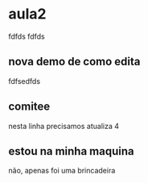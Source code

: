# aula2

fdfds
fdfds
## nova demo de como edita
fdfsedfds

## comitee
nesta linha precisamos atualiza 4

## estou na  minha maquina
não, apenas foi uma brincadeira
